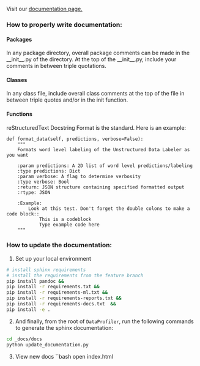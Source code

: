 Visit our [documentation page.](https://capitalone.github.io/DataProfiler)

### How to properly write documentation:

#### Packages
In any package directory, overall package comments can be made in the
\_\_init\_\_.py of the directory. At the top of the \_\_init\_\_.py,
include your comments in between triple quotations.

#### Classes
In any class file, include overall class comments at the top of the file
in between triple quotes and/or in the init function.

#### Functions
reStructuredText Docstring Format is the standard. Here is an example:

    def format_data(self, predictions, verbose=False):
        """
        Formats word level labeling of the Unstructured Data Labeler as you want

        :param predictions: A 2D list of word level predictions/labeling
        :type predictions: Dict
        :param verbose: A flag to determine verbosity
        :type verbose: Bool
        :return: JSON structure containing specified formatted output
        :rtype: JSON

        :Example:
            Look at this test. Don't forget the double colons to make a code block::
                This is a codeblock
                Type example code here
        """

### How to update the documentation:


1. Set up your local environment
```bash
# install sphinx requirements
# install the requirements from the feature branch
pip install pandoc &&
pip install -r requirements.txt &&
pip install -r requirements-ml.txt && 
pip install -r requirements-reports.txt && 
pip install -r requirements-docs.txt  &&
pip install -e . 

```
2. And finally, from the root of `DataProfiler`, run the following commands to generate the sphinx documentation:
```bash
cd _docs/docs
python update_documentation.py
```

3. View new docs
``bash
open index.html
```
